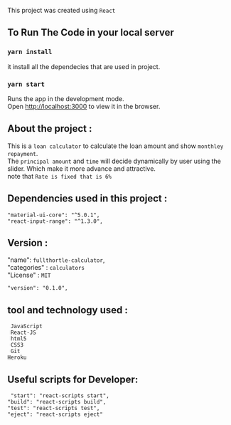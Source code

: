 This project was created using `React`

## To Run The Code in your local server 

### `yarn install`
it install all the dependecies that are used in project.
    

### `yarn start`

Runs the app in the development mode.<br />
Open [http://localhost:3000](http://localhost:3000) to view it in the browser.

## About the project :
This is a `loan calculator` to calculate the loan amount and show `monthley repayment`.<br/>
 The `principal amount` and `time` will decide dynamically by user using the slider. Which make it more advance and attractive.<br/>
 note that `Rate is fixed that is 6%`
     
 ## Dependencies used in this project : 
   `"material-ui-core": "^5.0.1",` <br/>
    `"react-input-range": "^1.3.0",`


 ## Version :
   "name": `fullthortle-calculator`, <br/>
   "categories" : `calculators` <br/>
   "License" : `MIT` <br/>
   
    "version": "0.1.0",

   ## tool and technology used :
     JavaScript
     React-JS
     html5
     CSS3
     Git
    Heroku
       
   ## Useful scripts for Developer:
     "start": "react-scripts start",
    "build": "react-scripts build",
    "test": "react-scripts test",
    "eject": "react-scripts eject"



